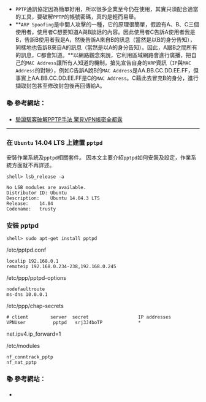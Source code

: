 
<a name="getstarted"></a>
- `PPTP`通訊協定因為簡單好用，所以很多企業至今仍在使用，其實只須配合適當的工具，要破解`PPTP`的帳號密碼，真的是輕而易舉。
- **`ARP Spoofing`是中間人攻擊的一種，它的原理很簡單，假設有A、B、C三個使用者，使用者C想要知道A與B談話的內容。因此使用者C告訴A使用者我是B，告訴B使用者我是A，然後告訴A來自B的訊息（當然是以B的身分告知），同樣地也告訴B來自A的訊息（當然是以A的身分告知）。因此，A跟B之間所有的訊息，C都會知道。**以網路觀念來說，它利用區域網路會進行廣播，把自己的`MAC Address`讓所有人知道的機制，搶先宣告自身的`ARP`資訊（`IP`與`MAC Address`的對映），例如C告訴A說B的`MAC Address`是AA.BB.CC.DD.EE.FF，但事實上AA.BB.CC.DD.EE.FF是C的`MAC Address`。C藉此去冒充B的身分，進行擷取封包甚至修改封包後再回傳給A。 

### :books: 參考網站： 
- [驗證駭客破解PPTP手法 驚見VPN帳密全都露](http://www.netadmin.com.tw/article_content.aspx?sn=1601040003)

---

### 在 `Ubuntu` 14.04 LTS 上建置 `pptpd`

安裝作業系統及`pptpd`相關套件。
因本文主要介紹`pptpd`如何安裝及設定，作業系統方面就不再詳述。

```console
shell> lsb_release -a
```
```
No LSB modules are available.
Distributor ID:	Ubuntu
Description:	Ubuntu 14.04.3 LTS
Release:	14.04
Codename:	trusty
```

### 安裝 pptpd 
```console
shell> sudo apt-get install pptpd
```

/etc/pptpd.conf

```
localip 192.168.0.1
remoteip 192.168.0.234-238,192.168.0.245
```

/etc/ppp/pptpd-options

```
nodefaultroute
ms-dns 10.0.0.1
```

/etc/ppp/chap-secrets

```
# client        server  secret                  IP addresses
VPNUser          pptpd   srj3J4boTP             *
```


net.ipv4.ip_forward=1


/etc/modules

```
nf_conntrack_pptp
nf_nat_pptp
```

### :books: 參考網站：
-